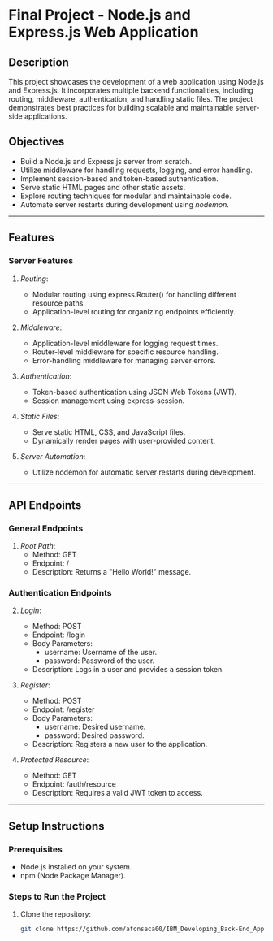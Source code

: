 # Final Project - Node.js and Express.js Web Application

## Description
This project showcases the development of a web application using Node.js and Express.js. It incorporates multiple backend functionalities, including routing, middleware, authentication, and handling static files. The project demonstrates best practices for building scalable and maintainable server-side applications.

## Objectives
- Build a Node.js and Express.js server from scratch.
- Utilize middleware for handling requests, logging, and error handling.
- Implement session-based and token-based authentication.
- Serve static HTML pages and other static assets.
- Explore routing techniques for modular and maintainable code.
- Automate server restarts during development using *nodemon*.

---

## Features

### Server Features
1. *Routing*: 
   - Modular routing using express.Router() for handling different resource paths.
   - Application-level routing for organizing endpoints efficiently.

2. *Middleware*:
   - Application-level middleware for logging request times.
   - Router-level middleware for specific resource handling.
   - Error-handling middleware for managing server errors.

3. *Authentication*:
   - Token-based authentication using JSON Web Tokens (JWT).
   - Session management using express-session.

4. *Static Files*:
   - Serve static HTML, CSS, and JavaScript files.
   - Dynamically render pages with user-provided content.

5. *Server Automation*:
   - Utilize nodemon for automatic server restarts during development.

---

## API Endpoints

### General Endpoints
1. *Root Path*:
   - Method: GET
   - Endpoint: /
   - Description: Returns a "Hello World!" message.

### Authentication Endpoints
2. *Login*:
   - Method: POST
   - Endpoint: /login
   - Body Parameters:
     - username: Username of the user.
     - password: Password of the user.
   - Description: Logs in a user and provides a session token.

3. *Register*:
   - Method: POST
   - Endpoint: /register
   - Body Parameters:
     - username: Desired username.
     - password: Desired password.
   - Description: Registers a new user to the application.

4. *Protected Resource*:
   - Method: GET
   - Endpoint: /auth/resource
   - Description: Requires a valid JWT token to access.

---

## Setup Instructions

### Prerequisites
- Node.js installed on your system.
- npm (Node Package Manager).

### Steps to Run the Project
1. Clone the repository:
   ```bash
   git clone https://github.com/afonseca00/IBM_Developing_Back-End_Apps_with_Node.js_and_Express.git